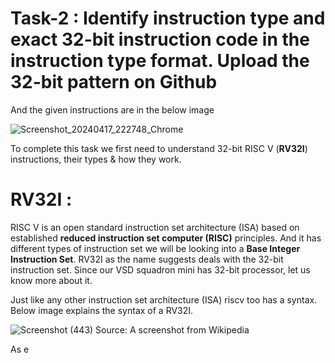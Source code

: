 # Task-2 : Identify instruction type and exact 32-bit instruction code in the instruction type format. Upload the 32-bit pattern on Github 

And the given instructions are in the below image 

![Screenshot_20240417_222748_Chrome](https://github.com/tejasbg19/VSD-squadron-mini-internship/assets/163899793/ece4505e-cee7-47ca-92f1-07aefaca42e3)

To complete this task we first need to understand 32-bit RISC V (**RV32I**) instructions, their types & how they work.

# RV32I :

 RISC V is an open standard instruction set architecture (ISA) based on established **reduced instruction set computer (RISC)** principles. 
 And it has different types of instruction set we will be looking into a **Base Integer Instruction Set**.
 RV32I as the name suggests deals with the 32-bit instruction set. 
 Since our VSD squadron mini has 32-bit processor, let us know more about it.

 Just like any other instruction set architecture (ISA) riscv too has a syntax. Below image explains the syntax of a RV32I.


![Screenshot (443)](https://github.com/tejasbg19/VSD-squadron-mini-internship/assets/163899793/85644069-e90f-4631-a68d-9a060d697b12)
Source: A screenshot from Wikipedia

As e

